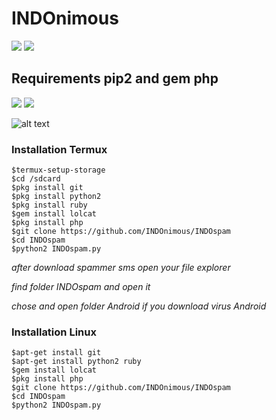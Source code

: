 # INDOnimous
![](https://img.shields.io/badge/Python-2.7/2.6-yellowgreen.svg)
![](https://img.shields.io/badge/version-1.1-brightgreen.svg)
## Requirements pip2 and gem php
![](https://img.shields.io/badge/pip2-requests%20&%20tqdm-brightgreen.svg)
![](https://img.shields.io/badge/gem-lolcat-blue.svg)


![alt text](https://github.com/INDOnimous/INDOvirus/blob/master/image/ss.png)

### Installation Termux
```
$termux-setup-storage
$cd /sdcard
$pkg install git
$pkg install python2
$pkg install ruby
$gem install lolcat
$pkg install php
$git clone https://github.com/INDOnimous/INDOspam
$cd INDOspam
$python2 INDOspam.py
```
*after download spammer sms open your file explorer*

*find folder INDOspam and open it*

*chose and open folder Android if you download virus Android*
### Installation Linux
```
$apt-get install git
$apt-get install python2 ruby
$gem install lolcat
$pkg install php
$git clone https://github.com/INDOnimous/INDOspam
$cd INDOspam
$python2 INDOspam.py
```
